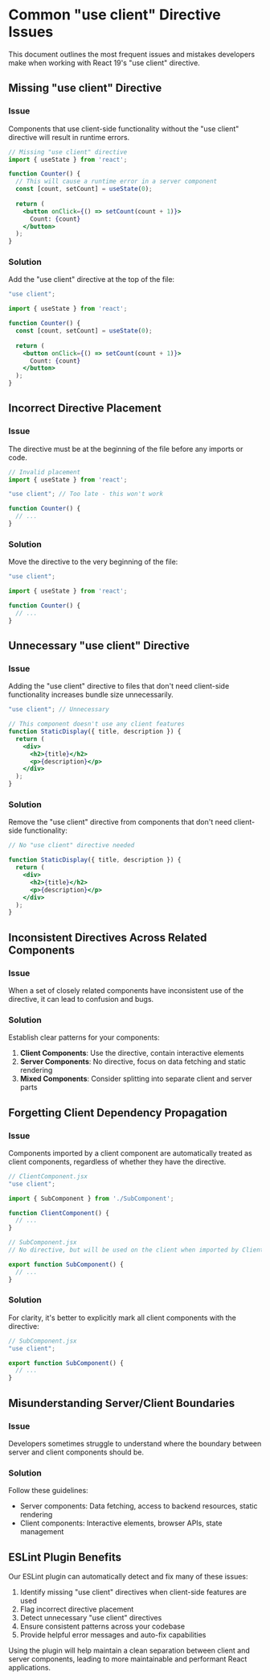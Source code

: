 # Common "use client" Directive Issues

This document outlines the most frequent issues and mistakes developers make when working with React 19's "use client" directive.

## Missing "use client" Directive

### Issue

Components that use client-side functionality without the "use client" directive will result in runtime errors.

```jsx
// Missing "use client" directive
import { useState } from 'react';

function Counter() {
  // This will cause a runtime error in a server component
  const [count, setCount] = useState(0);
  
  return (
    <button onClick={() => setCount(count + 1)}>
      Count: {count}
    </button>
  );
}
```

### Solution

Add the "use client" directive at the top of the file:

```jsx
"use client";

import { useState } from 'react';

function Counter() {
  const [count, setCount] = useState(0);
  
  return (
    <button onClick={() => setCount(count + 1)}>
      Count: {count}
    </button>
  );
}
```

## Incorrect Directive Placement

### Issue

The directive must be at the beginning of the file before any imports or code.

```jsx
// Invalid placement
import { useState } from 'react';

"use client"; // Too late - this won't work

function Counter() {
  // ...
}
```

### Solution

Move the directive to the very beginning of the file:

```jsx
"use client";

import { useState } from 'react';

function Counter() {
  // ...
}
```

## Unnecessary "use client" Directive

### Issue

Adding the "use client" directive to files that don't need client-side functionality increases bundle size unnecessarily.

```jsx
"use client"; // Unnecessary

// This component doesn't use any client features
function StaticDisplay({ title, description }) {
  return (
    <div>
      <h2>{title}</h2>
      <p>{description}</p>
    </div>
  );
}
```

### Solution

Remove the "use client" directive from components that don't need client-side functionality:

```jsx
// No "use client" directive needed

function StaticDisplay({ title, description }) {
  return (
    <div>
      <h2>{title}</h2>
      <p>{description}</p>
    </div>
  );
}
```

## Inconsistent Directives Across Related Components

### Issue

When a set of closely related components have inconsistent use of the directive, it can lead to confusion and bugs.

### Solution

Establish clear patterns for your components:

1. **Client Components**: Use the directive, contain interactive elements
2. **Server Components**: No directive, focus on data fetching and static rendering
3. **Mixed Components**: Consider splitting into separate client and server parts

## Forgetting Client Dependency Propagation

### Issue

Components imported by a client component are automatically treated as client components, regardless of whether they have the directive.

```jsx
// ClientComponent.jsx
"use client";

import { SubComponent } from './SubComponent';

function ClientComponent() {
  // ...
}
```

```jsx
// SubComponent.jsx
// No directive, but will be used on the client when imported by ClientComponent

export function SubComponent() {
  // ...
}
```

### Solution

For clarity, it's better to explicitly mark all client components with the directive:

```jsx
// SubComponent.jsx
"use client";

export function SubComponent() {
  // ...
}
```

## Misunderstanding Server/Client Boundaries

### Issue

Developers sometimes struggle to understand where the boundary between server and client components should be.

### Solution

Follow these guidelines:

- Server components: Data fetching, access to backend resources, static rendering
- Client components: Interactive elements, browser APIs, state management

## ESLint Plugin Benefits

Our ESLint plugin can automatically detect and fix many of these issues:

1. Identify missing "use client" directives when client-side features are used
2. Flag incorrect directive placement
3. Detect unnecessary "use client" directives
4. Ensure consistent patterns across your codebase
5. Provide helpful error messages and auto-fix capabilities

Using the plugin will help maintain a clean separation between client and server components, leading to more maintainable and performant React applications.
